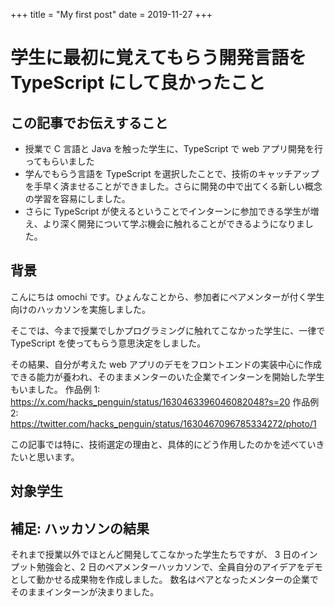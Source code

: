 +++
title = "My first post"
date = 2019-11-27
+++

# 学生に最初に覚えてもらう開発言語を TypeScript にして良かったこと

## この記事でお伝えすること

- 授業で C 言語と Java を触った学生に、TypeScript で web アプリ開発を行ってもらいました
- 学んでもらう言語を TypeScript を選択したことで、技術のキャッチアップを手早く済ませることができました。さらに開発の中で出てくる新しい概念の学習を容易にしました。
- さらに TypeScript が使えるということでインターンに参加できる学生が増え、より深く開発について学ぶ機会に触れることができるようになりました。

## 背景

こんにちは omochi です。ひょんなことから、参加者にペアメンターが付く学生向けのハッカソンを実施しました。

そこでは、今まで授業でしかプログラミングに触れてこなかった学生に、一律で TypeScript を使ってもらう意思決定をしました。

その結果、自分が考えた web アプリのデモをフロントエンドの実装中心に作成できる能力が養われ、そのままメンターのいた企業でインターンを開始した学生もいました。
作品例 1: https://x.com/hacks_penguin/status/1630463396046082048?s=20
作品例 2: https://twitter.com/hacks_penguin/status/1630467096785334272/photo/1

この記事では特に、技術選定の理由と、具体的にどう作用したのかを述べていきたいと思います。

## 対象学生

## 補足: ハッカソンの結果

それまで授業以外でほとんど開発してこなかった学生たちですが、
3 日のインプット勉強会と、2 日のペアメンターハッカソンで、全員自分のアイデアをデモとして動かせる成果物を作成しました。
数名はペアとなったメンターの企業でそのままインターンが決まりました。
